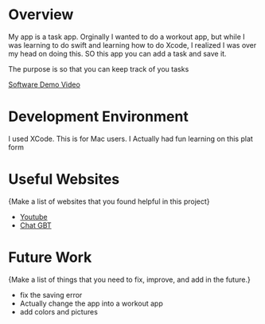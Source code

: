 # Overview



My app is a task app. Orginally I wanted to do a workout app, but while I was learning to do swift and learning how to do Xcode, I realized I was over my head on doing this. 
SO this app you can add a task and save it.

The purpose is so that you can keep track of you tasks


[Software Demo Video](https://youtu.be/xxfq7aWt55M)

# Development Environment

I used XCode. This is for Mac users. I Actually had fun learning on this plat form


# Useful Websites

{Make a list of websites that you found helpful in this project}
* [Youtube](https://www.youtube.com/watch?v=U-Y9HJzNhQ0&t=191s)
* [Chat GBT](https://chatgpt.com/?oai-dm=1)

# Future Work

{Make a list of things that you need to fix, improve, and add in the future.}
* fix the saving error
* Actually change the app into a workout app
* add colors and pictures
